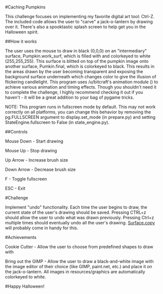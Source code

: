 #Caching Pumpkins

This challenge focuses on implementing my favorite digital art tool: Ctrl-Z. The included code allows the user to "carve" a jack-o-lantern by drawing over it. There's also a spooktastic splash screen to help get you in the Halloween spirit.

##How it works

The user uses the mouse to draw in black (0,0,0) on an "intermediary" surface, Pumpkin.work_surf, which is filled with and colorkeyed to white (255,255,255). This surface is blitted on top of the pumpkin image onto another surface, Pumkin.final, which is colorkeyed to black. 
This results in the areas drawn by the user becoming transparent and exposing the background surface underneath which changes color to give the illusion of flickering candlelight. This program uses /u/bitcraft's animation module () to achieve various 
animation and timing effects. Though you shouldn't need it to complete the challenge, I highly recommend checking it out if you haven't - it will be a great addition to your bag of pygame tricks.

NOTE: This program runs in fullscreen mode by default. This may not work correctly on all platforms, you can change this behavior by removing the pg.FULLSCREEN argument to display.set_mode (in prepare.py) and setting StateEngine.fullscreen to False 
(in state_engine.py).

##Controls

Mouse Down - Start drawing

Mouse Up - Stop drawing

Up Arrow - Increase brush size

Down Arrow - Decrease brush size

F - Toggle fullscreen

ESC - Exit

#Challenge

Implement "undo" functionality. Each time the user begins to draw, the current state of the user's drawing should be saved. Pressing CTRL+z should allow the user to undo what was drawn previously. Pressing Ctrl+z multiple times should eventually 
undo all the user's drawing. [Surface.copy]() will probably come in handy for this.

#Achievements

Cookie Cutter - Allow the user to choose from predefined shapes to draw with

Bring out the GIMP - Allow the user to draw a black-and-white image with the image editor of their choice (like GIMP, paint.net, etc.) and place it on the jack-o-lantern. All images in resources/graphics are automatically colorkeyed to white.

#Happy Halloween!